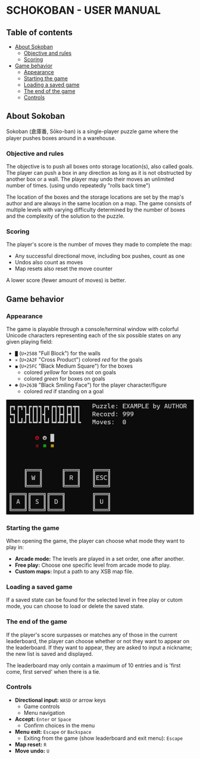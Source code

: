 # SCHOKOBAN - USER MANUAL

## Table of contents
<!-- @import "[TOC]" {cmd="toc" depthFrom=2 depthTo=3 orderedList=false} -->

<!-- code_chunk_output -->

- [About Sokoban](#about-sokoban)
  - [Objective and rules](#objective-and-rules)
  - [Scoring](#scoring)
- [Game behavior](#game-behavior)
  - [Appearance](#appearance)
  - [Starting the game](#starting-the-game)
  - [Loading a saved game](#loading-a-saved-game)
  - [The end of the game](#the-end-of-the-game)
  - [Controls](#controls)

<!-- /code_chunk_output -->


## About Sokoban
Sokoban (倉庫番, Sōko-ban) is a single-player puzzle game where the player pushes
boxes around in a warehouse.

### Objective and rules
The objective is to push all boxes onto storage location(s), also
called goals. The player can push a box in any direction as long as it is not
obstructed by another box or a wall. The player may undo their moves an
unlimited number of times. (using undo repeatedly "rolls back time")

The location of the boxes and the storage locations are set by the map's author
and are always in the same location on a map. The game consists of multiple
levels with varying difficulty determined by the number of boxes and the
complexity of the solution to the puzzle.

### Scoring
The player's score is the number of moves they made to complete the map:
- Any successful directional move, including box pushes, count as one
- Undos also count as moves
- Map resets also reset the move counter

A lower score (fewer amount of moves) is better. 

## Game behavior

### Appearance
The game is playable through a console/terminal window with colorful Unicode
characters representing each of the six possible states on any given playing
field:

- `█` (`U+2588` "Full Block") for the walls
- `⨯` (`U+2A2F` "Cross Product") colored *red* for the goals
- `◼` (`U+25FC` "Black Medium Square") for the boxes
  - colored *yellow* for boxes not on goals
  - colored *green* for boxes on goals
- `☻` (`U+263B` "Black Smiling Face") for the player character/figure
  - colored *red* if standing on a goal

![UI Example](spec_ui.png)

### Starting the game
When opening the game, the player can choose what mode they want to play in:
- **Arcade mode:** The levels are played in a set order, one after another.
- **Free play:** Choose one specific level from arcade mode to play.
- **Custom maps:** Input a path to any XSB map file.

### Loading a saved game
If a saved state can be found for the selected level in free play or cutom mode, 
you can choose to load or delete the saved state.

### The end of the game
If the player's score surpasses or matches any of those in the current
leaderboard, the player can choose whether or not they want to appear on the
leaderboard. If they want to appear, they are asked to input a nickname;
the new list is saved and displayed.

The leaderboard may only contain a maximum of 10 entries and is 'first come,
first served' when there is a tie.

### Controls
- **Directional input:** `WASD` or arrow keys
  - Game controls
  - Menu navigation
- **Accept:** `Enter` or `Space`
  - Confirm choices in the menu
- **Menu exit:** `Escape` or `Backspace`
  - Exiting from the game (show leaderboard and exit menu): `Escape`
- **Map reset:** `R`
- **Move undo:** `U`
